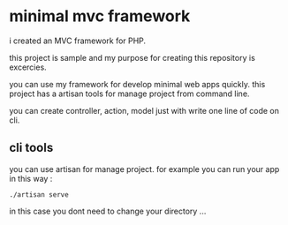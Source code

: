 # minimal mvc framework

i created an MVC framework for PHP.

this project is sample and my purpose for creating this repository is excercies.

you can use my framework for develop minimal web apps quickly.
this project has a artisan tools for manage project from command line.

you can create controller, action, model just with write one line of code on cli.

## cli tools

you can use artisan for manage project.
for example you can run your app in this way :

`./artisan serve`

in this case you dont need to change your directory ...
